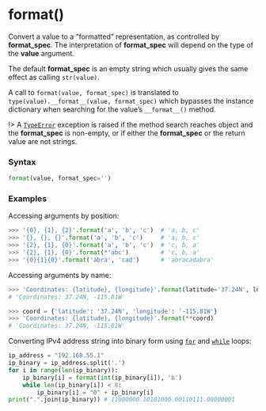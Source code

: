 # format()

Convert a value to a “formatted” representation, as controlled by **format_spec**. The interpretation of **format_spec** will depend on the type of the **value** argument.

The default **format_spec** is an empty string which usually gives the same effect as calling `str(value)`.

A call to `format(value, format_spec)` is translated to `type(value).__format__(value, format_spec)` which bypasses the instance dictionary when searching for the value’s `__format__()` method.

!> A [`TypeError`](/exceptions/TypeError.md) exception is raised if the method search reaches object and the **format_spec** is non-empty, or if either the **format_spec** or the return value are not strings.

### Syntax

```python
format(value, format_spec='')
```

### Examples

Accessing arguments by position:

```python
>>> '{0}, {1}, {2}'.format('a', 'b', 'c')  # 'a, b, c'
>>> '{}, {}, {}'.format('a', 'b', 'c')     # 'a, b, c'
>>> '{2}, {1}, {0}'.format('a', 'b', 'c')  # 'c, b, a'
>>> '{2}, {1}, {0}'.format(*'abc')         # 'c, b, a'
>>> '{0}{1}{0}'.format('abra', 'cad')      # 'abracadabra'
```

Accessing arguments by name:

```python
>>> 'Coordinates: {latitude}, {longitude}'.format(latitude='37.24N', longitude='-115.81W')
# 'Coordinates: 37.24N, -115.81W'

>>> coord = {'latitude': '37.24N', 'longitude': '-115.81W'}
>>> 'Coordinates: {latitude}, {longitude}'.format(**coord)
# 'Coordinates: 37.24N, -115.81W'
```

Converting IPv4 address string into binary form using [`for`](/statements/for.md) and [`while`](/statements/while.md) loops:

```python
ip_address = "192.168.55.1"
ip_binary = ip_address.split('.')
for i in range(len(ip_binary)):
    ip_binary[i] = format(int(ip_binary[i]), 'b')
    while len(ip_binary[i]) < 8:
        ip_binary[i] = "0" + ip_binary[i]
print(".".join(ip_binary)) # 11000000.10101000.00110111.00000001
```
